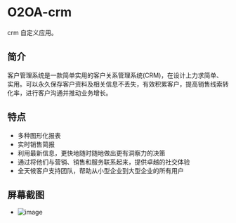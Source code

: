 # O2OA-crm 

crm 自定义应用。


## 简介

客户管理系统是一款简单实用的客户关系管理系统(CRM)，在设计上力求简单、实用。可以永久保存客户资料及相关信息不丢失，有效积累客户，提高销售线索转化率，进行客户沟通并推动业务增长。

## 特点

- 多种图形化报表
- 实时销售简报
- 利用最新信息，更快地随时随地做出更有洞察力的决策
- 通过将他们与营销、销售和服务联系起来，提供卓越的社交体验
- 全天候客户支持团队，帮助从小型企业到大型企业的所有用户
   
## 屏幕截图
- ![image](./img/下载.png)
